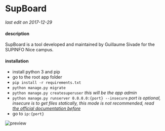 # SupBoard
*last edit on 2017-12-29*

#### description

SupBoard is a tool developed and maintained by Guillaume Sivade for the SUPINFO Nice campus.

#### installation

* install python 3 and pip
* go to the root app folder
* ``` pip install -r requirements.txt ```
* ``` python manage.py migrate ```
* ``` python manage.py createsuperuser ``` *this will be the app admin*
* ``` python manage.py runserver 0.0.0.0:{port} --insecure ``` *port is optional, insecure is to get files statically, this mode is not recommended, read [the official documentation before](https://docs.djangoproject.com/en/1.11/howto/static-files/)*
* go to ``` ip:{port} ```

![preview](https://i.imgur.com/Q22q2HV.png)
